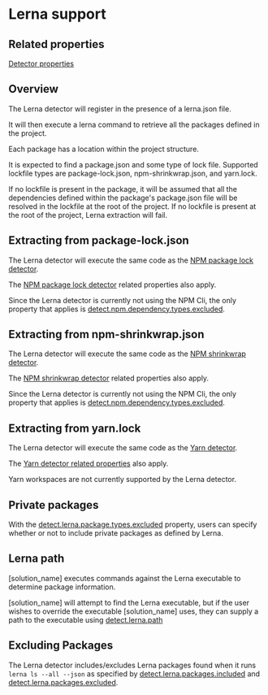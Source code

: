 # Lerna support

## Related properties

[Detector properties](https://community.synopsys.com/s/document-item?bundleId=integrations-detect&topicId=properties%2Fdetectors%2Flerna.html)

## Overview

The Lerna detector will register in the presence of a lerna.json file.

It will then execute a lerna command to retrieve all the packages defined in the project.

Each package has a location within the project structure.

It is expected to find a package.json and some type of lock file.
Supported lockfile types are package-lock.json, npm-shrinkwrap.json, and yarn.lock.

If no lockfile is present in the package, it will be assumed that all the dependencies defined within the package's package.json file will be resolved in the lockfile at the root of the project.
If no lockfile is present at the root of the project, Lerna extraction will fail.

## Extracting from package-lock.json

The Lerna detector will execute the same code as the [NPM package lock detector](npm.md#npm-package-lock).

The [NPM package lock detector](../properties/detectors/npm.md) related properties also apply.

Since the Lerna detector is currently not using the NPM Cli, the only property that applies is [detect.npm.dependency.types.excluded](../properties/detectors/npm.md#npm-dependency-types-excluded).

## Extracting from npm-shrinkwrap.json

The Lerna detector will execute the same code as the [NPM shrinkwrap detector](npm.md#npm-shrinkwrap).

The [NPM shrinkwrap detector](../properties/detectors/npm.md/) related properties also apply.

Since the Lerna detector is currently not using the NPM Cli, the only property that applies is [detect.npm.dependency.types.excluded](../properties/detectors/npm.md#npm-dependency-types-excluded).

## Extracting from yarn.lock

The Lerna detector will execute the same code as the [Yarn detector](yarn.md#yarn-support).

The [Yarn detector related properties](../properties/detectors/yarn.md) also apply.

Yarn workspaces are not currently supported by the Lerna detector.

## Private packages

With the [detect.lerna.package.types.excluded](../properties/detectors/lerna.md#lerna-dependency-types-excluded) property, users can specify whether or not to include private packages as defined by Lerna.

## Lerna path

[solution_name] executes commands against the Lerna executable to determine package information.

[solution_name] will attempt to find the Lerna executable, but if the user wishes to override the executable [solution_name] uses, they can supply a path to the executable using [detect.lerna.path](../properties/detectors/lerna.md#lerna-executable)

## Excluding Packages

The Lerna detector includes/excludes Lerna packages found when it runs `lerna ls --all --json` as specified by [detect.lerna.packages.included](../properties/detectors/lerna.md#lerna-packages-included-advanced) and [detect.lerna.packages.excluded](../properties/detectors/lerna.md#lerna-packages-excluded-advanced).
